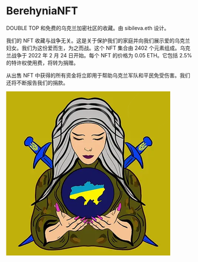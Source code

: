 # BerehyniaNFT

DOUBLE TOP 和免费的乌克兰加密社区的收藏。由 sibileva.eth 设计。

我们的 NFT 收藏与战争无关。这是关于保护我们的家庭并向我们展示爱的乌克兰妇女。我们为这份爱而生，为之而战。这个 NFT 集合由 2402 个元素组成。乌克兰战争于 2022 年 2 月 24 日开始。每个 NFT 的价格为 0.05 ETH。它包括 2.5% 的特许权使用费，将转为捐赠。

从出售 NFT 中获得的所有资金将立即用于帮助乌克兰军队和平民免受伤害。我们还将不断报告我们的捐款。

![IMG_0256_PNG](IMG_0256_PNG.webp)

